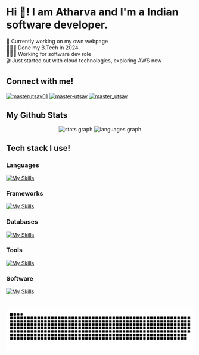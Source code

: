 <h1 align="left">Hi 👋! I am Atharva and I'm a Indian software developer.</h1>

🛜 Currently working on my own webpage<br>👨🏼‍🎓 Done my B.Tech in 2024<br>👨🏼‍💻 Working for software dev role<br>🎬 Just started out with cloud technologies, exploring AWS now


<h2> Connect with me!</h2>
<p align="left">
  <a href="https://x.com/Atharva_MS" target="_blank"><img align="center" src="https://raw.githubusercontent.com/rahuldkjain/github-profile-readme-generator/master/src/images/icons/Social/twitter.svg" alt="masterutsav01" height="30" width="40" /></a>
  <a href="https://www.linkedin.com/in/atharvams/" target="_blank"><img align="center" src="https://raw.githubusercontent.com/rahuldkjain/github-profile-readme-generator/master/src/images/icons/Social/linked-in-alt.svg" alt="master-utsav" height="30" width="40" /></a>
  <a href="https://leetcode.com/u/atharva_ms/" target="_blank"><img align="center" src="https://raw.githubusercontent.com/rahuldkjain/github-profile-readme-generator/master/src/images/icons/Social/leet-code.svg" alt="master_utsav" height="30" width="40" /></a>
</p>



<h2>My Github Stats</h2>
<div align="center">
  <img src="https://github-readme-stats.vercel.app/api?username=atharvams&hide_title=false&hide_rank=false&show_icons=true&include_all_commits=true&count_private=true&disable_animations=false&theme=dracula&locale=en&hide_border=false" height="150" alt="stats graph"  />
  <img src="https://github-readme-stats.vercel.app/api/top-langs?username=atharvams&locale=en&hide_title=false&layout=compact&card_width=320&langs_count=5&theme=dracula&hide_border=false" height="150" alt="languages graph"  />
</div>

###

<h2 align="left">Tech stack I use!</h2>

### Languages
[![My Skills](https://skillicons.dev/icons?i=java,ts,js,cpp,python)](https://skillicons.dev)

### Frameworks
[![My Skills](https://skillicons.dev/icons?i=nextjs,express,spring,tailwindcss,sass,react,vite)](https://skillicons.dev)

### Databases
[![My Skills](https://skillicons.dev/icons?i=mysql,mongodb,postgres,firebase)](https://skillicons.dev)

### Tools
[![My Skills](https://skillicons.dev/icons?i=git,github,docker,kubernetes,nginx,redux)](https://skillicons.dev)

### Software
[![My Skills](https://skillicons.dev/icons?i=postman,blender,notion,vscode,figma)](https://skillicons.dev)

###

<div align="left">
</div>


###

<br clear="both">

<!-- ![snake gif](https://github.com/atharvams/atharvams/blob/output/github-snake-dark.svg) -->
<picture>
  <source media="(prefers-color-scheme: dark)" srcset="https://raw.githubusercontent.com/atharvams/atharvams/output/github-snake-dark.svg" />
  <source media="(prefers-color-scheme: light)" srcset="https://raw.githubusercontent.com/atharvams/atharvams/output/github-snake.svg" />
  <img alt="github-snake" src="https://raw.githubusercontent.com/atharvams/atharvams/output/github-snake.svg" />
</picture>


###
